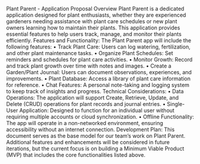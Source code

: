 Plant Parent - Application Proposal
Overview
Plant Parent is a dedicated application designed for plant enthusiasts,
whether they are experienced gardeners needing assistance with plant care schedules or new plant owners 
learning how to maintain their plants. This application provides essential features to help users track, manage, and monitor their plants efficiently.
Features and Functionality:
The Plant Parent app will include the following features:
  •	Track Plant Care: Users can log watering, fertilization, and other plant maintenance tasks.
  •	Organize Plant Schedules: Set reminders and schedules for plant care activities.
  •	Monitor Growth: Record and track plant growth over time with notes and images.
  •	Create a Garden/Plant Journal: Users can document observations, experiences, and improvements.
  •	Plant Database: Access a library of plant care information for reference.
  •	Chat Features: A personal note-taking and logging system to keep track of insights and progress.
Technical Considerations:
  •	Data Operations: The application will support Create, Retrieve, Update, and Delete (CRUD) operations for plant records and journal entries.
  •	Single-User Application: Designed to function for an individual user without requiring multiple accounts or cloud synchronization.
  •	Offline Functionality: The app will operate in a non-networked environment, ensuring accessibility without an internet connection.
Development Plan:
This document serves as the base model for our team’s work on Plant Parent.
Additional features and enhancements will be considered in future iterations, 
but the current focus is on building a Minimum Viable Product (MVP) that includes the core functionalities listed above.

